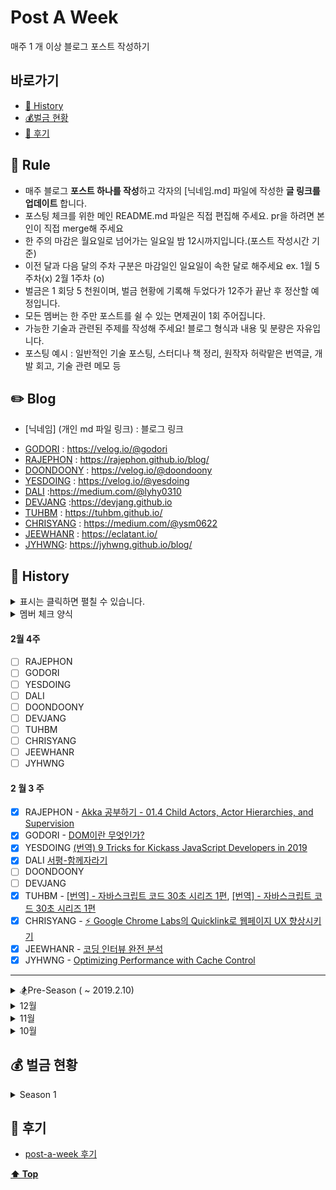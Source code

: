# Post A Week

매주 1 개 이상 블로그 포스트 작성하기

## 바로가기
- [📘 History](#-history)
- [💰벌금 현황](#-벌금-현황)
- [🍕 후기 ](#-후기)

## 📌 Rule

- 매주 블로그 **포스트 하나를 작성**하고 각자의 [닉네임.md] 파일에 작성한 **글 링크를 업데이트** 합니다. 
- 포스팅 체크를 위한 메인 README.md 파일은 직접 편집해 주세요. pr을 하려면 본인이 직접 merge해 주세요
- 한 주의 마감은 월요일로 넘어가는 일요일 밤 12시까지입니다.(포스트 작성시간 기준)
- 이전 달과 다음 달의 주차 구분은 마감일인 일요일이 속한 달로 해주세요 ex. 1월 5주차(x) 2월 1주차 (o)
- 벌금은 1 회당 5 천원이며, 벌금 현황에 기록해 두었다가 12주가 끝난 후 정산할 예정입니다.
- 모든 멤버는 한 주만 포스트를 쉴 수 있는 면제권이 1회 주어집니다.
- 가능한 기술과 관련된 주제를 작성해 주세요! 블로그 형식과 내용 및 분량은 자유입니다.
- 포스팅 예시 : 일반적인 기술 포스팅, 스터디나 책 정리, 원작자 허락맡은 번역글, 개발 회고, 기술 관련 메모 등

## ✏️ Blog
 * [닉네임] (개인 md 파일 링크) : 블로그 링크
- [GODORI](https://post-a-week.github.io/blog/GODORI) : https://velog.io/@godori
- [RAJEPHON](https://post-a-week.github.io/blog/RAJEPHON) : https://rajephon.github.io/blog/
- [DOONDOONY](https://post-a-week.github.io/blog/DOONDOONY) : https://velog.io/@doondoony
- [YESDOING](https://post-a-week.github.io/blog/YESDOING) : https://velog.io/@yesdoing
- [DALI](https://post-a-week.github.io/blog/DALI) :https://medium.com/@lyhy0310
- [DEVJANG](https://post-a-week.github.io/blog/DEVJANG) :https://devjang.github.io
- [TUHBM](https://post-a-week.github.io/blog/TUHBM) : https://tuhbm.github.io/
- [CHRISYANG](https://post-a-week.github.io/blog/CHRISYANG) : https://medium.com/@ysm0622
- [JEEWHANR](https://github.com/post-a-week/blog/blob/master/JEEWHANR.md) : https://eclatant.io/
- [JYHWNG](https://github.com/post-a-week/blog/blob/master/JYHWNG.md): https://jyhwng.github.io/blog/

## 📘 History

<details>
<summary> 표시는 클릭하면 펼칠 수 있습니다. </summary>
이렇게요!
</details>

<details>
<summary>멤버 체크 양식 </summary>

- [ ] RAJEPHON
- [ ] GODORI
- [ ] YESDOING 
- [ ] DALI
- [ ] DOONDOONY
- [ ] DEVJANG
- [ ] TUHBM
- [ ] CHRISYANG
- [ ] JEEWHANR
- [ ] JYHWNG

</details>

#### 2월 4주
- [ ] RAJEPHON
- [ ] GODORI
- [ ] YESDOING 
- [ ] DALI
- [ ] DOONDOONY
- [ ] DEVJANG
- [ ] TUHBM
- [ ] CHRISYANG
- [ ] JEEWHANR
- [ ] JYHWNG

#### 2 월 3 주
- [X] RAJEPHON - [Akka 공부하기 - 01.4 Child Actors, Actor Hierarchies, and Supervision](https://rajephon.github.io/blog/2019/02/17/akka-04/)
- [X] GODORI - [DOM이란 무엇인가?](https://velog.io/@godori/DOM%EC%9D%B4%EB%9E%80-%EB%AC%B4%EC%97%87%EC%9D%B8%EA%B0%80)
- [X] YESDOING [(번역) 9 Tricks for Kickass JavaScript Developers in 2019](https://velog.io/@yesdoing/번역-9-Tricks-for-Kickass-JavaScript-Developers-in-2019)
- [X] DALI [서평-함께자라기](https://medium.com/@lyhy0310/%ED%95%A8%EA%BB%98-%EC%9E%90%EB%9D%BC%EA%B8%B0-52da8d3da56d)
- [ ] DOONDOONY
- [ ] DEVJANG
- [X] TUHBM - [[번역] - 자바스크립트 코드 30초 시리즈<Date> 1편](https://tuhbm.github.io/2019/02/17/javascript30secDate/),
             [[번역] - 자바스크립트 코드 30초 시리즈<Array> 1편](https://tuhbm.github.io/2019/02/10/javascript30secArray1/) 
- [X] CHRISYANG - [⚡️ Google Chrome Labs의 Quicklink로 웹페이지 UX 향상시키기](https://velog.io/@chris/-Google-Chrome-Labs%EC%9D%98-Quicklink%EB%A1%9C-%EC%9B%B9%ED%8E%98%EC%9D%B4%EC%A7%80-UX-%ED%96%A5%EC%83%81%EC%8B%9C%ED%82%A4%EA%B8%B0)
- [X] JEEWHANR - [코딩 인터뷰 완전 분석](https://eclatant.io/2019/02/16/2019-02-16-CtCI/)
- [X] JYHWNG - [Optimizing Performance with Cache Control](https://jyhwng.github.io/blog/performance-optimization-with-cache-control)

---

<details>
<summary> 🏂Pre-Season ( ~ 2019.2.10) </summary>

- [X] CHRISYANG - [GraphQL 한글 문서 - 12. 모범 사례: 캐싱](https://medium.com/@ysm0622/graphql-%ED%95%9C%EA%B8%80-%EB%AC%B8%EC%84%9C-12-%EB%AA%A8%EB%B2%94-%EC%82%AC%EB%A1%80-%EC%BA%90%EC%8B%B1-d3ea75aa4018)
- [X] CHRISYANG - [GraphQL 한글 문서 - 11. 모범 사례: 페이지네이션](https://medium.com/@ysm0622/graphql-%ED%95%9C%EA%B8%80-%EB%AC%B8%EC%84%9C-11-%EB%AA%A8%EB%B2%94-%EC%82%AC%EB%A1%80-%ED%8E%98%EC%9D%B4%EC%A7%80%EB%84%A4%EC%9D%B4%EC%85%98-71fc51aa0f7b)
- [X] CHRISYANG - [GraphQL 한글 문서 - 10. 모범 사례: 인증](https://medium.com/@ysm0622/graphql-%ED%95%9C%EA%B8%80-%EB%AC%B8%EC%84%9C-10-%EB%AA%A8%EB%B2%94-%EC%82%AC%EB%A1%80-%EC%9D%B8%EC%A6%9D-d71d1e356da3)
- [X] CHRISYANG - [GraphQL 한글 문서 — 9. 모범 사례: HTTP를 통한 서빙](https://medium.com/@ysm0622/graphql-%ED%95%9C%EA%B8%80-%EB%AC%B8%EC%84%9C-9-%EB%AA%A8%EB%B2%94-%EC%82%AC%EB%A1%80-http%EB%A5%BC-%ED%86%B5%ED%95%9C-%EC%84%9C%EB%B9%99-4735d9c8a68b)
- [X] CHRISYANG - [[번역] 2018년, 내가 모르는 기술들](https://velog.io/@chris/%EB%B2%88%EC%97%AD-2018%EB%85%84-%EB%82%B4%EA%B0%80-%EB%AA%A8%EB%A5%B4%EB%8A%94-%EA%B8%B0%EC%88%A0%EB%93%A4-rnjr3h8mgj)
- [X] CHRISYANG - [GraphQL 한글 문서 - 8. 모범 사례: 그래프로 생각하기](https://medium.com/@ysm0622/graphql-%ED%95%9C%EA%B8%80-%EB%AC%B8%EC%84%9C-8-%EB%AA%A8%EB%B2%94-%EC%82%AC%EB%A1%80-%EA%B7%B8%EB%9E%98%ED%94%84%EB%A1%9C-%EC%83%9D%EA%B0%81%ED%95%98%EA%B8%B0-d8cfacd9567f)
- [X] CHRISYANG - [GraphQL 한글 문서 - 7. 모범 사례: 소개](https://medium.com/@ysm0622/graphql-%ED%95%9C%EA%B8%80-%EB%AC%B8%EC%84%9C-7-%EB%AA%A8%EB%B2%94-%EC%82%AC%EB%A1%80-%EC%86%8C%EA%B0%9C-7d318f0cd196)
- [X] CHRISYANG - [2018 회고](https://medium.com/@ysm0622/2018-%ED%9A%8C%EA%B3%A0-a8518944eda8)
- [X] CHRISYANG - [GraphQL 한글 문서 - 6. 스키마 확인](https://medium.com/@ysm0622/graphql-%ED%95%9C%EA%B8%80-%EB%AC%B8%EC%84%9C-6-%EC%8A%A4%ED%82%A4%EB%A7%88-%ED%99%95%EC%9D%B8-91b4684ffd3d)

</details>

<details>
<summary> 12월 </summary>

#### 12 월 2 주
- [X] RAJEPHON ([Akka 공부하기 - 01.3 Props와 and IActorRef](https://rajephon.github.io/blog/2018/12/14/akka-03/))
- [X] GODORI ([JavaScript 엔진 톺아보기(2)](https://velog.io/@godori/JavaScript-%EC%97%94%EC%A7%84-%ED%86%BA%EC%95%84%EB%B3%B4%EA%B8%B0-2-pujpqum2ji))
- [ ] YESDOING - 벌금
- [X] DALI - [리액트_개발환경_갖추기.1](https://medium.com/@lyhy0310/react-dev-setting-v-1-fc0f7882ecd4)
- [X] DOONDOONY ([🚀 Pipenv 로 파이썬 가상환경 설정](https://velog.io/@doondoony/pipenv-101))
- [ ] DEVJANG - 벌금
- [ ] TUHBM - 벌금
- [X] CHRISYANG [GraphQL 한글 문서 — 5. 실행](https://medium.com/@ysm0622/graphql-%ED%95%9C%EA%B8%80-%EB%AC%B8%EC%84%9C-5-%EC%8B%A4%ED%96%89-81891be0770d)
- [X] JEEWHANR [Async](https://eclatant.io/2018/12/10/2018-12-10-Async/)

#### 12 월 1 주
- [X] RAJEPHON ([Akka 공부하기 - 01.2 메세지 정의 및 핸들링](https://rajephon.github.io/blog/2018/12/08/akka-02/))
- [X] GODORI ([Unity 쉐이더 튜토리얼](https://velog.io/@godori/2018-12-09-2312-%EC%9E%91%EC%84%B1%EB%90%A8-zvjph00nd7))
- [X] YESDOING ([Hello Coding 그림으로 개념을 이해하는 알고리즘 - 1장 요약](https://velog.io/@yesdoing/Hello-Coding-%EA%B7%B8%EB%A6%BC%EC%9C%BC%EB%A1%9C-%EA%B0%9C%EB%85%90%EC%9D%84-%EC%9D%B4%ED%95%B4%ED%95%98%EB%8A%94-%EC%95%8C%EA%B3%A0%EB%A6%AC%EC%A6%98-1%EC%9E%A5-%EC%9A%94%EC%95%BD))
- [X] DALI [WebComponents1.1](https://medium.com/@lyhy0310/web-components-01-78d769063ada)
- [ ] DOONDOONY - 벌금
- [ ] DEVJANG - 벌금
- [X] TUHBM [번역 - OOCSS, BEM, SMACSS를 사용하여 CSS 구조를 효과적으로 구성하는 방법](https://tuhbm.github.io/2018/12/09/cssArchitecture/)
- [X] CHRISYANG [GraphQL 한글 문서 — 4. 검증](https://medium.com/@ysm0622/graphql-%ED%95%9C%EA%B8%80-%EB%AC%B8%EC%84%9C-4-%EA%B2%80%EC%A6%9D-eaee6ae75f72)
- [X] JEEWHANR [Cookie || Web Storage](https://eclatant.io/2018/12/09/2018-12-09-Cookie-Web-Storage/)

</details>

<details>
<summary> 11월 </summary>

#### 11 월 5 주
- [X] RAJEPHON ([Akka 공부하기 - 01.액터(Actors)와 액터시스템(ActorSystem)](https://rajephon.github.io/blog/2018/12/02/akka-01/))
- [X] GODORI ([Fixing Vulnerability in My Package](https://velog.io/@godori/Today-I-Learned-2-kdjp6i252z))
- [x] YESDOING ([TypeScript Basic Summary](https://velog.io/@yesdoing/TypeScript-Basic-Summary))
- [X] DALI [함수형_프로그래밍_1.1](https://medium.com/@lyhy0310/%ED%95%A8%EC%88%98%ED%98%95-%ED%94%84%EB%A1%9C%EA%B7%B8%EB%9E%98%EB%B0%8D-01-01-b078d858eac5)
- [X] DOONDOONY [📦 JavaScript Module System](https://velog.io/@doondoony/JavaScript-Module-System)
- [X] DEVJANG [(번역) 멋진 ES6 - var, let 그리고 const를 깊이 살펴보다](https://devjang.github.io/2018/11/25/2018-11-25-var-let-and-const)
- [X] TUHBM [번역 - 자바스크립트 분해(destructuring)](https://tuhbm.github.io/2018/12/01/javascriptDestructuring/)
- [X] CHRISYANG [GraphQL 한글 문서 — 3. 스키마 & 타입](https://medium.com/@ysm0622/graphql-%ED%95%9C%EA%B8%80-%EB%AC%B8%EC%84%9C-3-%EC%8A%A4%ED%82%A4%EB%A7%88-%ED%83%80%EC%9E%85-28b2da42eec0)
- [X] JEEWHANR [이번 주에 접했던 것들 #3 : 18-12-02](https://eclatant.io/2018/12/02/2018-12-02-WeeklyHistory/)


#### 11 월 4 주
- [X] RAJEPHON ([Akka 공부하기 - 00.액터 모델이란?](https://rajephon.github.io/blog/2018/11/25/akka-00/))
- [X] GODORI ([JavaScript 엔진 톺아보기(1)](https://velog.io/@godori/JavaScript-%EC%97%94%EC%A7%84-%ED%86%BA%EC%95%84%EB%B3%B4%EA%B8%B0-mdjowmjlcb))
- [x] YESDOING ([JSONP란?](https://velog.io/@yesdoing/JSONP%EB%9E%80-jujowt4jy7))
- [X] DALI  ([This_JS개념정리](https://medium.com/@lyhy0310/js-%EA%B0%9C%EB%85%90-%EC%A0%95%EB%A6%AC%ED%95%98%EA%B8%B0-01-this-%ED%8E%B8-9b05663a5aff))
- [X] DOONDOONY ([🍺 오픈소스에 커밋 with homebrew-cask](https://velog.io/@doondoony/how-to-commit-to-an-open-source-project-with-homebrew-cask))
- [ ] DEVJANG - 벌금
- [X] TUHBM ([번역 - 비동기 자바스크립트의 간단한 참고서 3편](https://tuhbm.github.io/2018/11/24/async03/))
- [X] CHRISYANG ([GraphQL 한글 문서 — 1. GraphQL 소개](https://medium.com/@ysm0622/graphql-%ED%95%9C%EA%B8%80-%EB%AC%B8%EC%84%9C-1-graphql-%EC%86%8C%EA%B0%9C-5f4f38c267b1)) ([GraphQL 한글 문서 — 2. 쿼리 & 뮤테이션](https://medium.com/@ysm0622/graphql-%ED%95%9C%EA%B8%80-%EB%AC%B8%EC%84%9C-2-%EC%BF%BC%EB%A6%AC-%EB%AE%A4%ED%85%8C%EC%9D%B4%EC%85%98-e152f29902e7))
- [X] JEEWHANR ([이번 주에 접했던 것들 #2 : 18-11-25](https://eclatant.io/2018/11/25/2018-11-25-WeeklyHistory/))

#### 11 월 3 주
- [ ] RAJEPHON - 벌금
- [X] GODORI ([Notion 1년간의 사용기](https://velog.io/@godori/Notion-1%EB%85%84%EA%B0%84%EC%9D%98-%EC%82%AC%EC%9A%A9%EA%B8%B0-x7jon062yu))
- [X] YESDOING ([My Weekly Keywords #1](https://velog.io/@yesdoing/My-Weekly-Keywords-1))
- [ ] DALI - 벌금
- [X] DOONDOONY ([👨‍💻 [후기] 원티드와 함께하는 개발자 커리어 터치](https://velog.io/@doondoony/%ED%9B%84%EA%B8%B0-%EC%9B%90%ED%8B%B0%EB%93%9C%EC%99%80-%ED%95%A8%EA%BB%98%ED%95%98%EB%8A%94-%EA%B0%9C%EB%B0%9C%EC%9E%90-%EC%BB%A4%EB%A6%AC%EC%96%B4-%ED%84%B0%EC%B9%98))
- [ ] DEVJANG - 벌금
- [X] TUHBM ([번역 - 비동기 자바스크립트의 간단한 참고서 2편](https://tuhbm.github.io/2018/11/14/async02/))
- [ ] CHRISYANG - 벌금
- [X] JEEWHANR ([이번 주에 접했던 것들 #1 : 18-11-18](https://eclatant.io/2018/11/18/2018-11-18-WeeklyHistory/))

#### 11 월 2 주
- [X] RAJEPHON ([OpenWrt 패키지 빌드 환경 세팅하기](https://rajephon.github.io/blog/2018/11/09/build-openwrt-00/))
- [ ] GODORI - 벌금
- [x] YESDOING ([JavaScript Testing Tool - Jest](https://velog.io/@yesdoing/JavaScript-Testing-Tool-Jest-opjocpva77))
- [ ] DALI - 벌금
- [ ] DOONDOONY - 1회 면제 사용
- [X] DEVJANG ([신입 프론트엔드 개발자들의 구직을 위한 소소한 팁](https://devjang.github.io/2018/11/11/2018-11-11-new-fed-begginer-tip))
- [x] TUHBM ([번역 - 비동기 자바스크립트의 간단한 참고서 1편](https://tuhbm.github.io/2018/11/05/async01/))
- [x] CHRISYANG ([💻 유용한 생산성 툴 몇가지 소개](https://medium.com/@ysm0622/%EC%9C%A0%EC%9A%A9%ED%95%9C-%EC%83%9D%EC%82%B0%EC%84%B1-%ED%88%B4-%EB%AA%87%EA%B0%80%EC%A7%80-%EC%86%8C%EA%B0%9C-a5cda7f18c8b))
- [x] JEEWHANR ([이번 주에 접했던 것들 #0 : 18-11-11](https://eclatant.io/2018/11/11/2018-11-11-WeeklyHistory/))

#### 11 월 1 주

- [ ] RAJEPHON - 1회 면제 사용
- [ ] GODORI - 1회 면제 사용
- [x] YESDOING ([Iterator & Generator](https://velog.io/@yesdoing/Iterator-Generator))
- [x] DALI ([ES6_Symbol](https://medium.com/@lyhy0310/js-keywords-01-symbol-d4de06823491))
- [x] DOONDOONY ([💻 OH-MY-MACBOOK - 1](https://velog.io/@doondoony/-OH-MY-MACBOOK))

</details>

<details>
<summary> 10월 </summary>

#### 10 월 4 주

- [x] RAJEPHON ([Unity - 선 샤프트(Sun shafts) / 볼류메트릭 라이팅(Volumetric Lighting) 효과 이용하기](https://rajephon.github.io/blog/2018/10/28/unity-using-sun-shafts/))
- [x] GODORI ([Today I Learned #1](https://velog.io/@godori/2018-10-28-1910-%EC%9E%91%EC%84%B1%EB%90%A8-4vjnspso2e))
- [x] YESDOING ([꼬리 물기 최적화(Tail Call Optimization)란?](https://velog.io/@yesdoing/%EA%BC%AC%EB%A6%AC-%EB%AC%BC%EA%B8%B0-%EC%B5%9C%EC%A0%81%ED%99%94Tail-Call-Optimization%EB%9E%80-2yjnslo7sr))
- [x] DALI ([VueSoundCloud - 03](https://medium.com/@lyhy0310/soundcloud-copy%ED%95%98%EB%A9%B0-vue-%EC%9D%B5%ED%9E%88%EA%B8%B0-03-b06636b5c3a4))
- [x] DOONDOONY ([📦 JavaScript Object](https://velog.io/@doondoony/JavaScript-Object))

#### 10 월 3 주

- [x] RAJEPHON ([Amazon Linux AMI에서 midi를 mp3, ogg로 변환하기](https://rajephon.github.io/blog/2018/10/19/convert-midi-to-mp3-ogg-on-aws-linux/))
- [x] GODORI ([JavaScript 프로그램 성능 향상](https://velog.io/@godori/JavaScript-%ED%94%84%EB%A1%9C%EA%B7%B8%EB%9E%A8-%EC%84%B1%EB%8A%A5-%ED%96%A5%EC%83%81))
- [x] YESDOING ([BEM( Block, Element, Modifier) Quick start](https://velog.io/@yesdoing/BEM-Block-Element-Modifier-Quick-start))
- [x] DOONDOONY ([🌍HTTP/2와 Webpack](https://velog.io/@doondoony/HTTP2-and-Webpack))
- [x] DALI ([VueSoundCloud - 02](https://medium.com/@lyhy0310/soundcloud-copy%ED%95%98%EB%A9%B0-vue-%EC%9D%B5%ED%9E%88%EA%B8%B0-02-90635c8805e1))

#### 10 월 2 주

- [x] YESDOING ([이벤트 위임(Event Delegation)의 구현](https://velog.io/@yesdoing/%EC%9D%B4%EB%B2%A4%ED%8A%B8-%EC%9C%84%EC%9E%84Event-Delegation%EC%9D%98-%EA%B5%AC%ED%98%84))
- [x] RAJEPHON ([프로그래머스 문제풀이 고득점 Kit 해시 - 베스트앨범](https://rajephon.github.io/blog/2018/10/14/programmers-solution-hash-best-album/))
- [x] DOONDOONY ([Python Decorator💅 - 1](https://velog.io/@doondoony/Python-Decorator-101))
- [x] GODORI ([프라미스(Promise)](https://velog.io/@godori/%ED%94%84%EB%9D%BC%EB%AF%B8%EC%8A%A4Promise-erjn8zr7nk))
- [x] DALI ([VueSoundCloud - 01](https://medium.com/@lyhy0310/vue-soundcloud-copy%ED%95%98%EB%A9%B0-vue-%EC%9D%B5%ED%9E%88%EA%B8%B0-01-2cb790513e56))

#### 10 월 1 주 (선 참여)

- [x] GODORI ([ES6(2015) 주요 내용 정리](https://velog.io/@godori/ES6-%EC%A0%95%EB%A6%AC-vpjmrh6hhe))
- [x] RAJEPHON ([아마존 SES 세팅부터 Node.js 활용 메일 전송까지](https://rajephon.github.io/blog/2018/10/06/Amazon-SES-Setup-00/))
- [x] DOONDOONY ([[Serverless Framework] serverless.yml 설정 정보 숨기기](https://velog.io/@doondoony/Serverless-Framework-serverless.yml-%EC%84%A4%EC%A0%95-%EC%A0%95%EB%B3%B4-%EC%88%A8%EA%B8%B0%EA%B8%B0-2hjmsx7nal))

</details>

## 💰 벌금 현황

<details>
<summary> Season 1 </summary>
- GODORI 1회
- DALI 2회
- CHRISYANG 1회
- RAJEPHON 1회
- DEVJANG 4회
- DOONDOONY 1회
- YESDOING 1회
- TUHBM 1회
⇒ 총 12회
</details>

## 🍕 후기
- [post-a-week 후기](https://slides.com/godori/post-a-week)

**[⬆ Top](#바로가기)**
